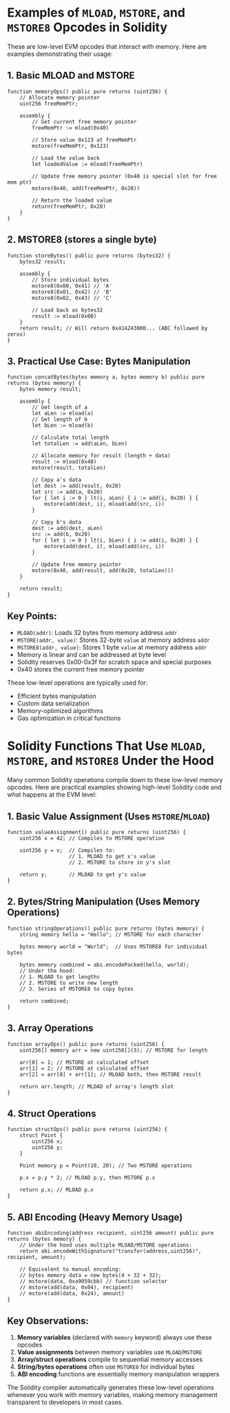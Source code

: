 # Examples of `MLOAD`, `MSTORE`, and `MSTORE8` Opcodes in Solidity

These are low-level EVM opcodes that interact with memory. Here are examples demonstrating their usage:

## 1. Basic MLOAD and MSTORE
```solidity
function memoryOps() public pure returns (uint256) {
    // Allocate memory pointer
    uint256 freeMemPtr;
    
    assembly {
        // Get current free memory pointer
        freeMemPtr := mload(0x40)
        
        // Store value 0x123 at freeMemPtr
        mstore(freeMemPtr, 0x123)
        
        // Load the value back
        let loadedValue := mload(freeMemPtr)
        
        // Update free memory pointer (0x40 is special slot for free mem ptr)
        mstore(0x40, add(freeMemPtr, 0x20))
        
        // Return the loaded value
        return(freeMemPtr, 0x20)
    }
}
```

## 2. MSTORE8 (stores a single byte)
```solidity
function storeBytes() public pure returns (bytes32) {
    bytes32 result;
    
    assembly {
        // Store individual bytes
        mstore8(0x00, 0x41) // 'A'
        mstore8(0x01, 0x42) // 'B'
        mstore8(0x02, 0x43) // 'C'
        
        // Load back as bytes32
        result := mload(0x00)
    }
    return result; // Will return 0x414243000... (ABC followed by zeros)
}
```

## 3. Practical Use Case: Bytes Manipulation
```solidity
function concatBytes(bytes memory a, bytes memory b) public pure returns (bytes memory) {
    bytes memory result;
    
    assembly {
        // Get length of a
        let aLen := mload(a)
        // Get length of b
        let bLen := mload(b)
        
        // Calculate total length
        let totalLen := add(aLen, bLen)
        
        // Allocate memory for result (length + data)
        result := mload(0x40)
        mstore(result, totalLen)
        
        // Copy a's data
        let dest := add(result, 0x20)
        let src := add(a, 0x20)
        for { let i := 0 } lt(i, aLen) { i := add(i, 0x20) } {
            mstore(add(dest, i), mload(add(src, i))
        }
        
        // Copy b's data
        dest := add(dest, aLen)
        src := add(b, 0x20)
        for { let i := 0 } lt(i, bLen) { i := add(i, 0x20) } {
            mstore(add(dest, i), mload(add(src, i))
        }
        
        // Update free memory pointer
        mstore(0x40, add(result, add(0x20, totalLen)))
    }
    
    return result;
}
```

## Key Points:
- `MLOAD(addr)`: Loads 32 bytes from memory address `addr`
- `MSTORE(addr, value)`: Stores 32-byte `value` at memory address `addr`
- `MSTORE8(addr, value)`: Stores 1 byte `value` at memory address `addr`
- Memory is linear and can be addressed at byte level
- Solidity reserves 0x00-0x3f for scratch space and special purposes
- 0x40 stores the current free memory pointer

These low-level operations are typically used for:
- Efficient bytes manipulation
- Custom data serialization
- Memory-optimized algorithms
- Gas optimization in critical functions
  
# Solidity Functions That Use `MLOAD`, `MSTORE`, and `MSTORE8` Under the Hood

Many common Solidity operations compile down to these low-level memory opcodes. Here are practical examples showing high-level Solidity code and what happens at the EVM level:

## 1. Basic Value Assignment (Uses `MSTORE`/`MLOAD`)
```solidity
function valueAssignment() public pure returns (uint256) {
    uint256 x = 42; // Compiles to MSTORE operation
    
    uint256 y = x;  // Compiles to:
                    // 1. MLOAD to get x's value
                    // 2. MSTORE to store in y's slot
    
    return y;       // MLOAD to get y's value
}
```

## 2. Bytes/String Manipulation (Uses Memory Operations)
```solidity
function stringOperations() public pure returns (bytes memory) {
    string memory hello = "Hello"; // MSTORE for each character
    
    bytes memory world = "World";  // Uses MSTORE8 for individual bytes
    
    bytes memory combined = abi.encodePacked(hello, world);
    // Under the hood:
    // 1. MLOAD to get lengths
    // 2. MSTORE to write new length
    // 3. Series of MSTORE8 to copy bytes
    
    return combined;
}
```

## 3. Array Operations
```solidity
function arrayOps() public pure returns (uint256) {
    uint256[] memory arr = new uint256[](3); // MSTORE for length
    
    arr[0] = 1; // MSTORE at calculated offset
    arr[1] = 2; // MSTORE at calculated offset
    arr[2] = arr[0] + arr[1]; // MLOAD both, then MSTORE result
    
    return arr.length; // MLOAD of array's length slot
}
```

## 4. Struct Operations
```solidity
function structOps() public pure returns (uint256) {
    struct Point {
        uint256 x;
        uint256 y;
    }
    
    Point memory p = Point(10, 20); // Two MSTORE operations
    
    p.x = p.y * 2; // MLOAD p.y, then MSTORE p.x
    
    return p.x; // MLOAD p.x
}
```

## 5. ABI Encoding (Heavy Memory Usage)
```solidity
function abiEncoding(address recipient, uint256 amount) public pure returns (bytes memory) {
    // Under the hood uses multiple MLOAD/MSTORE operations:
    return abi.encodeWithSignature("transfer(address,uint256)", recipient, amount);
    
    // Equivalent to manual encoding:
    // bytes memory data = new bytes(4 + 32 + 32);
    // mstore(data, 0xa9059cbb) // function selector
    // mstore(add(data, 0x04), recipient)
    // mstore(add(data, 0x24), amount)
}
```

## Key Observations:
1. **Memory variables** (declared with `memory` keyword) always use these opcodes
2. **Value assignments** between memory variables use `MLOAD`/`MSTORE`
3. **Array/struct operations** compile to sequential memory accesses
4. **String/bytes operations** often use `MSTORE8` for individual bytes
5. **ABI encoding** functions are essentially memory manipulation wrappers

The Solidity compiler automatically generates these low-level operations whenever you work with memory variables, making memory management transparent to developers in most cases.
